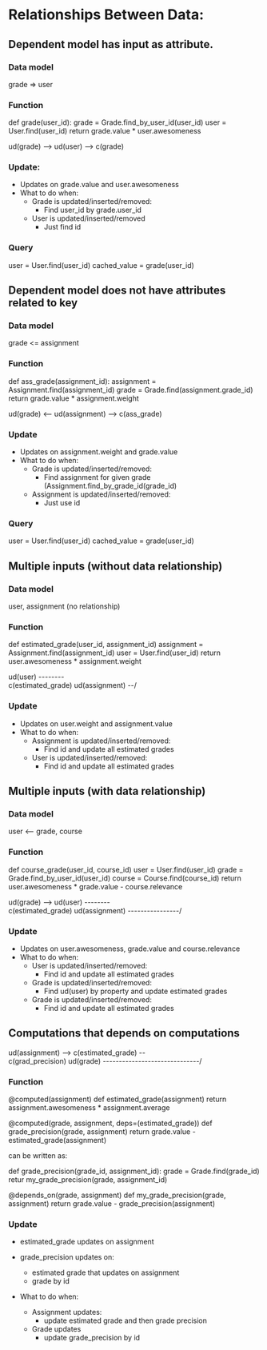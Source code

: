 # Relationships Between Data:

## Dependent model has input as attribute.

### Data model

grade => user

### Function
def grade(user_id):
  grade = Grade.find_by_user_id(user_id)
  user  = User.find(user_id)
  return grade.value * user.awesomeness

ud(grade) --> ud(user) --> c(grade)

### Update:
- Updates on grade.value and user.awesomeness
- What to do when:
  - Grade is updated/inserted/removed:
    - Find user_id by grade.user_id
  - User is updated/inserted/removed
    - Just find id

### Query
user = User.find(user_id)
cached_value = grade(user_id)


## Dependent model does not have attributes related to key

### Data model

grade <= assignment

### Function
def ass_grade(assignment_id):
  assignment = Assignment.find(assignment_id)
  grade      = Grade.find(assignment.grade_id)
  return grade.value * assignment.weight

ud(grade) <-- ud(assignment) --> c(ass_grade)

### Update
- Updates on assignment.weight and grade.value
- What to do when:
  - Grade is updated/inserted/removed:
    - Find assignment for given grade (Assignment.find_by_grade_id(grade_id)
  - Assignment is updated/inserted/removed:
    - Just use id

### Query
user = User.find(user_id)
cached_value = grade(user_id)

## Multiple inputs (without data relationship)

### Data model

user, assignment (no relationship)

### Function
def estimated_grade(user_id, assignment_id)
  assignment = Assignment.find(assignment_id)
  user       = User.find(user_id)
  return user.awesomeness * assignment.weight

ud(user) --------\
                  c(estimated_grade)
ud(assignment) --/

### Update
- Updates on user.weight and assignment.value
- What to do when:
  - Assignment is updated/inserted/removed:
    - Find id and update all estimated grades
  - User is updated/inserted/removed:
    - Find id and update all estimated grades

## Multiple inputs (with data relationship)

### Data model

user <-- grade, course

### Function
def course_grade(user_id, course_id)
  user = User.find(user_id)
  grade = Grade.find_by_user_id(user_id)
  course = Course.find(course_id)
  return user.awesomeness * grade.value - course.relevance

ud(grade) --> ud(user) --------\
                                c(estimated_grade)
ud(assignment) ----------------/

### Update
- Updates on user.awesomeness, grade.value and course.relevance
- What to do when:
  - User is updated/inserted/removed:
    - Find id and update all estimated grades
  - Grade is updated/inserted/removed:
    - Find ud(user) by property and update estimated grades
  - Grade is updated/inserted/removed:
    - Find id and update all estimated grades

## Computations that depends on computations


ud(assignment) --> c(estimated_grade) --\
                                         c(grad_precision)
ud(grade) ------------------------------/

### Function


@computed(assignment)
def estimated_grade(assignment)
  return assignment.awesomeness * assignment.average

@computed(grade, assignment, deps=(estimated_grade))
def grade_precision(grade, assignment)
  return grade.value - estimated_grade(assignment)



can be written as:

def grade_precision(grade_id, assignment_id):
  grade = Grade.find(grade_id)
  retur my_grade_precision(grade, assignment_id)

@depends_on(grade, assignment)
def my_grade_precision(grade, assignment)
  return grade.value - grade_precision(assignment)

### Update
- estimated_grade updates on assignment
- grade_precision updates on:
  - estimated grade that updates on assignment
  - grade by id

- What to do when:
  - Assignment updates:
    - update estimated grade and then grade precision
  - Grade updates
    - update grade_precision by id

